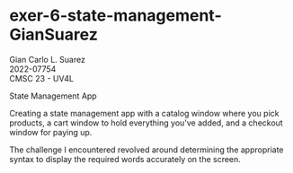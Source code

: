 # exer-6-state-management-GianSuarez

Gian Carlo L. Suarez </br>
2022-07754</br>
CMSC 23 - UV4L </br>

State Management App </br>

Creating a state management app with a catalog window where you pick products, a cart window to hold everything you've added, and a checkout window for paying up.</br>

The challenge I encountered revolved around determining the appropriate syntax to display the required words accurately on the screen.</br>
